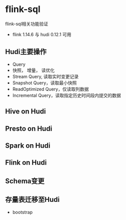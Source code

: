 # flink-sql
flink-sql相关功能验证

* flink 1.14.6 与 hudi 0.12.1 可用

## Hudi主要操作
* Query
* 快照， 增量， 读优化
* Stream Query, 读取实时变更记录
* Snapshot Query，读取最小快照
* ReadOptimized Query，仅读取列数据
* Incremental Query，读取指定历史时间段内提交的数据


## Hive on Hudi
## Presto on Hudi
## Spark on Hudi
## Flink on Hudi


## Schema变更
## 存量表迁移至Hudi
- bootstrap

